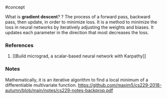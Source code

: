 #concept

What is **gradient descent**? 
?
The process of a forward pass, backward pass, then update, in order to minimize loss.
It is a method to minimize the loss in neural networks by iteratively adjusting the weights and biases. It updates each parameter in the direction that most decreases the loss.
### References
1. [[Build micrograd, a scalar-based neural network with Karpathy]]
<!--LEARN:NLu3LmBS-->

### Notes


Mathematically, it is an iterative algorithm to find a local minimum of a differentiable multivariate function.
https://github.com/maxim5/cs229-2018-autumn/blob/main/notes/cs229-notes-backprop.pdf


